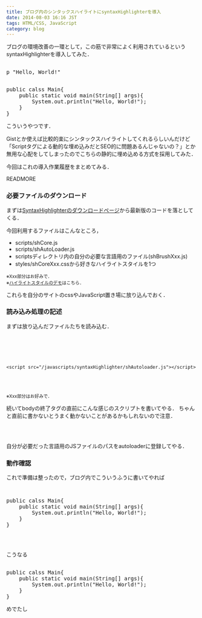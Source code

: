 ```yaml
---
title: ブログ内のシンタックスハイライトにsyntaxHighlighterを導入
date: 2014-08-03 16:16 JST
tags: HTML/CSS, JavaScript
category: blog
---
```


ブログの環境改善の一環として，この筋で非常によく利用されているというsyntaxHighlighterを導入してみた．

<pre class="brush: ruby" title="hello_world.rb">  
p "Hello, World!"
</pre>

<pre class="brush: java" title="HelloWorld.java">  
public calss Main{
    public static void main(String[] args){
        System.out.println("Hello, World!");
    }
}
</pre>

こういうやつです．

Gistとか使えば比較的楽にシンタックスハイライトしてくれるらしいんだけど「Scriptタグによる動的な埋め込みだとSEO的に問題あるんじゃないの？」とか無用な心配をしてしまったのでこちらの静的に埋め込める方式を採用してみた．

今回はこれの導入作業履歴をまとめてみる．

READMORE

### 必要ファイルのダウンロード
まずは[SyntaxHighlighterのダウンロードページ](http://alexgorbatchev.com/SyntaxHighlighter/download/)から最新版のコードを落としてくる．

今回利用するファイルはこんなところ，

* scripts/shCore.js
* scripts/shAutoLoader.js
* scriptsディレクトリ内の自分の必要な言語用のファイル(shBrushXxx.js)
* styles/shCoreXxx.cssから好きなハイライトスタイルを1つ

<small>※Xxx部分はお好みで．</small><br>
<small>※[ハイライトスタイルのデモ](http://alexgorbatchev.com/SyntaxHighlighter/manual/themes/)はこちら．</small>

これらを自分のサイトのcssやJavaScript置き場に放り込んでおく．

### 読み込み処理の記述
まずは放り込んだファイルたちを読み込む．

<pre class="brush: xml" title="headタグの中">
  <head>
    <link rel="stylesheet" href="/stylesheets/syntaxHighlighter/shCoreXxx.css" />
    <script src="/javascripts/syntaxHighlighter/shCore.js"></script>
    <script src="/javascripts/syntaxHighlighter/shAutoloader.js"></script>
  </head>
</pre>
<small>※Xxx部分はお好みで．</small>

続いてbodyの終了タグの直前にこんな感じのスクリプトを書いてやる．
ちゃんと直前に書かないとうまく動かないことがあるかもしれないので注意．

<pre class="brush: javascript" title="syntaxHighlighterの実行">
  <script>
      SyntaxHighlighter.autoloader
      (
       "bash shell      [自分の環境のパス]/shBrushBash.js",
       "css             [自分の環境のパス]/shBrushCss.js",
       "java            [自分の環境のパス]/shBrushJava.js",
       "javascript      [自分の環境のパス]/shBrushJScript.js",
       "Ruby ruby       [自分の環境のパス]/shBrushRuby.js",
       "xml             [自分の環境のパス]/shBrushXml.js"
      );
      SyntaxHighlighter.all();
  </script>
</pre>

自分が必要だった言語用のJSファイルのパスをautoloaderに登録してやる．

### 動作確認
これで準備は整ったので，ブログ内でこういうふうに書いてやれば

<pre class="brush: xml" title="デモ">
<pre class="brush: java" title="HelloWorld.java">  
public calss Main{
    public static void main(String[] args){
        System.out.println("Hello, World!");
    }
}
</pre>
</pre>

こうなる

<pre class="brush: java" title="HelloWorld.java">  
public calss Main{
    public static void main(String[] args){
        System.out.println("Hello, World!");
    }
}
</pre>

めでたし
